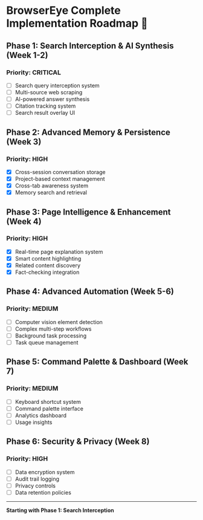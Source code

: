 # BrowserEye Complete Implementation Roadmap 🚀

## Phase 1: Search Interception & AI Synthesis (Week 1-2)
### Priority: CRITICAL
- [ ] Search query interception system
- [ ] Multi-source web scraping
- [ ] AI-powered answer synthesis
- [ ] Citation tracking system
- [ ] Search result overlay UI

## Phase 2: Advanced Memory & Persistence (Week 3)
### Priority: HIGH
- [x] Cross-session conversation storage
- [x] Project-based context management
- [x] Cross-tab awareness system
- [x] Memory search and retrieval

## Phase 3: Page Intelligence & Enhancement (Week 4)
### Priority: HIGH
- [x] Real-time page explanation system
- [x] Smart content highlighting
- [x] Related content discovery
- [x] Fact-checking integration

## Phase 4: Advanced Automation (Week 5-6)
### Priority: MEDIUM
- [ ] Computer vision element detection
- [ ] Complex multi-step workflows
- [ ] Background task processing
- [ ] Task queue management

## Phase 5: Command Palette & Dashboard (Week 7)
### Priority: MEDIUM
- [ ] Keyboard shortcut system
- [ ] Command palette interface
- [ ] Analytics dashboard
- [ ] Usage insights

## Phase 6: Security & Privacy (Week 8)
### Priority: HIGH
- [ ] Data encryption system
- [ ] Audit trail logging
- [ ] Privacy controls
- [ ] Data retention policies

---
**Starting with Phase 1: Search Interception**